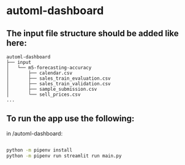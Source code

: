 # automl-dashboard

## The input file structure should be added like here: 
```
automl-dashboard
├── input
│   └── m5-forecasting-accuracy
│       ├── calendar.csv
│       ├── sales_train_evaluation.csv
│       ├── sales_train_validation.csv
│       ├── sample_submission.csv
│       └── sell_prices.csv
...
```
## To run the app use the following:

in /automl-dashboard:

```bash

python -m pipenv install
python -m pipenv run streamlit run main.py
```
